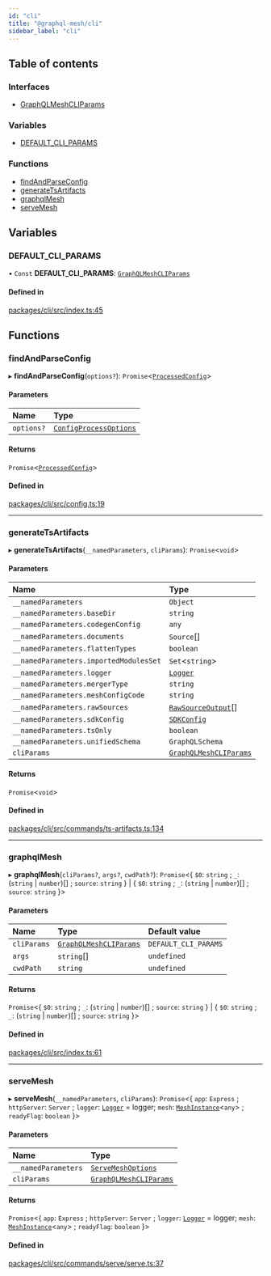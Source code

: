 ```yaml
---
id: "cli"
title: "@graphql-mesh/cli"
sidebar_label: "cli"
---
```


## Table of contents

### Interfaces

- [GraphQLMeshCLIParams](/docs/api/interfaces/cli_src.GraphQLMeshCLIParams)

### Variables

- [DEFAULT\_CLI\_PARAMS](cli_src#default_cli_params)

### Functions

- [findAndParseConfig](cli_src#findandparseconfig)
- [generateTsArtifacts](cli_src#generatetsartifacts)
- [graphqlMesh](cli_src#graphqlmesh)
- [serveMesh](cli_src#servemesh)

## Variables

### DEFAULT\_CLI\_PARAMS

• `Const` **DEFAULT\_CLI\_PARAMS**: [`GraphQLMeshCLIParams`](/docs/api/interfaces/cli_src.GraphQLMeshCLIParams)

#### Defined in

[packages/cli/src/index.ts:45](https://github.com/Urigo/graphql-mesh/blob/master/packages/cli/src/index.ts#L45)

## Functions

### findAndParseConfig

▸ **findAndParseConfig**(`options?`): `Promise`\<[`ProcessedConfig`](config_src#processedconfig)>

#### Parameters

| Name | Type |
| :------ | :------ |
| `options?` | [`ConfigProcessOptions`](config_src#configprocessoptions) |

#### Returns

`Promise`\<[`ProcessedConfig`](config_src#processedconfig)>

#### Defined in

[packages/cli/src/config.ts:19](https://github.com/Urigo/graphql-mesh/blob/master/packages/cli/src/config.ts#L19)

___

### generateTsArtifacts

▸ **generateTsArtifacts**(`__namedParameters`, `cliParams`): `Promise`\<`void`>

#### Parameters

| Name | Type |
| :------ | :------ |
| `__namedParameters` | `Object` |
| `__namedParameters.baseDir` | `string` |
| `__namedParameters.codegenConfig` | `any` |
| `__namedParameters.documents` | `Source`[] |
| `__namedParameters.flattenTypes` | `boolean` |
| `__namedParameters.importedModulesSet` | `Set`\<`string`> |
| `__namedParameters.logger` | [`Logger`](types_src#logger) |
| `__namedParameters.mergerType` | `string` |
| `__namedParameters.meshConfigCode` | `string` |
| `__namedParameters.rawSources` | [`RawSourceOutput`](types_src#rawsourceoutput)[] |
| `__namedParameters.sdkConfig` | [`SDKConfig`](/docs/api/interfaces/types_src.YamlConfig.SDKConfig) |
| `__namedParameters.tsOnly` | `boolean` |
| `__namedParameters.unifiedSchema` | `GraphQLSchema` |
| `cliParams` | [`GraphQLMeshCLIParams`](/docs/api/interfaces/cli_src.GraphQLMeshCLIParams) |

#### Returns

`Promise`\<`void`>

#### Defined in

[packages/cli/src/commands/ts-artifacts.ts:134](https://github.com/Urigo/graphql-mesh/blob/master/packages/cli/src/commands/ts-artifacts.ts#L134)

___

### graphqlMesh

▸ **graphqlMesh**(`cliParams?`, `args?`, `cwdPath?`): `Promise`\<\{ `$0`: `string` ; `_`: (`string` | `number`)[] ; `source`: `string`  } | \{ `$0`: `string` ; `_`: (`string` | `number`)[] ; `source`: `string`  }>

#### Parameters

| Name | Type | Default value |
| :------ | :------ | :------ |
| `cliParams` | [`GraphQLMeshCLIParams`](/docs/api/interfaces/cli_src.GraphQLMeshCLIParams) | `DEFAULT_CLI_PARAMS` |
| `args` | `string`[] | `undefined` |
| `cwdPath` | `string` | `undefined` |

#### Returns

`Promise`\<\{ `$0`: `string` ; `_`: (`string` | `number`)[] ; `source`: `string`  } | \{ `$0`: `string` ; `_`: (`string` | `number`)[] ; `source`: `string`  }>

#### Defined in

[packages/cli/src/index.ts:61](https://github.com/Urigo/graphql-mesh/blob/master/packages/cli/src/index.ts#L61)

___

### serveMesh

▸ **serveMesh**(`__namedParameters`, `cliParams`): `Promise`\<\{ `app`: `Express` ; `httpServer`: `Server` ; `logger`: [`Logger`](types_src#logger) = logger; `mesh`: [`MeshInstance`](/docs/api/interfaces/runtime_src.MeshInstance)\<`any`> ; `readyFlag`: `boolean`  }>

#### Parameters

| Name | Type |
| :------ | :------ |
| `__namedParameters` | [`ServeMeshOptions`](/docs/api/interfaces/runtime_src.ServeMeshOptions) |
| `cliParams` | [`GraphQLMeshCLIParams`](/docs/api/interfaces/cli_src.GraphQLMeshCLIParams) |

#### Returns

`Promise`\<\{ `app`: `Express` ; `httpServer`: `Server` ; `logger`: [`Logger`](types_src#logger) = logger; `mesh`: [`MeshInstance`](/docs/api/interfaces/runtime_src.MeshInstance)\<`any`> ; `readyFlag`: `boolean`  }>

#### Defined in

[packages/cli/src/commands/serve/serve.ts:37](https://github.com/Urigo/graphql-mesh/blob/master/packages/cli/src/commands/serve/serve.ts#L37)
